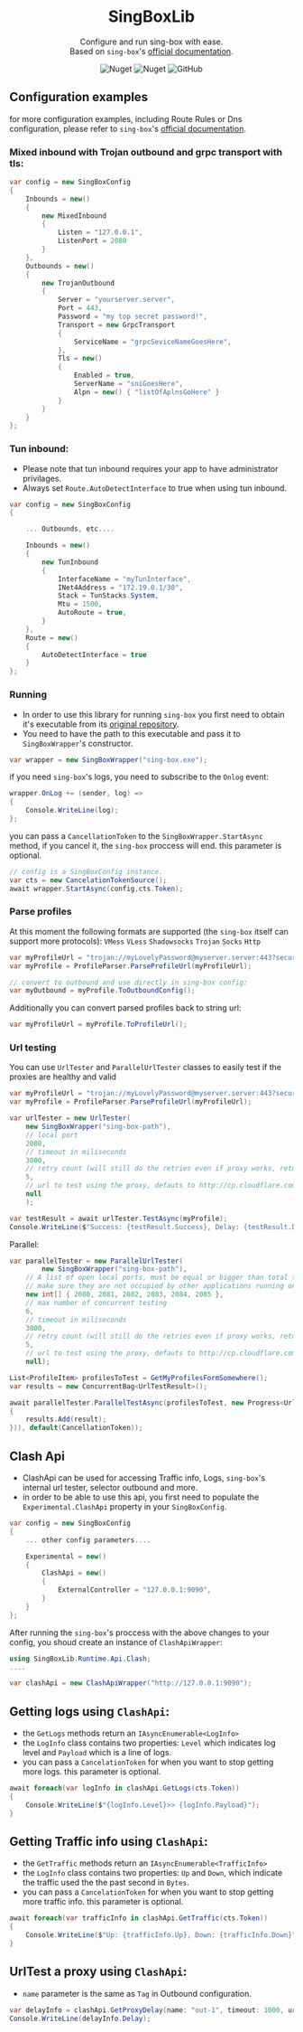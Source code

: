 ﻿
<div align="center">

# SingBoxLib
Configure and run sing-box with ease.  
Based on `sing-box`'s [official documentation](http://sing-box.sagernet.org/configuration/).

![Nuget](https://img.shields.io/nuget/v/SingBoxLib)
![Nuget](https://img.shields.io/nuget/dt/SingBoxLib)
![GitHub](https://img.shields.io/github/license/Mahdi0024/singboxlib)

</div>


## Configuration examples
for more configuration examples, including Route Rules or Dns configuration, please refer to `sing-box`'s [official documentation](http://sing-box.sagernet.org/configuration/).
### Mixed inbound with Trojan outbound and grpc transport with tls:
```cs
var config = new SingBoxConfig
{
    Inbounds = new()
    {
        new MixedInbound
        {
            Listen = "127.0.0.1",
            ListenPort = 2080
        }
    },
    Outbounds = new()
    {
        new TrojanOutbound
        {
            Server = "yourserver.server",
            Port = 443,
            Password = "my top secret password!",
            Transport = new GrpcTransport
            {
                ServiceName = "grpcSeviceNameGoesHere",
            },
            Tls = new()
            {
                Enabled = true,
                ServerName = "sniGoesHere",
                Alpn = new() { "listOfAplnsGoHere" }
            }
        }
    }
};
```
### Tun inbound:
- Please note that tun inbound requires your app to have administrator privilages.
- Always set `Route.AutoDetectInterface` to true when using tun inbound.

```cs
var config = new SingBoxConfig
{

    ... Outbounds, etc....

    Inbounds = new()
    {
        new TunInbound
        {
            InterfaceName = "myTunInterface",
            INet4Address = "172.19.0.1/30",
            Stack = TunStacks.System,
            Mtu = 1500,
            AutoRoute = true,
        }
    },
    Route = new()
    {
        AutoDetectInterface = true
    }
};
```

### Running

- In order to use this library for running `sing-box` you first need to obtain it's executable from its [original repository](https://github.com/SagerNet/sing-box/releases).  
- You need to have the path to this executable and pass it to `SingBoxWrapper`'s constructor.
```cs
var wrapper = new SingBoxWrapper("sing-box.exe");
```
if you need `sing-box`'s logs, you need to subscribe to the `Onlog` event:
```cs
wrapper.OnLog += (sender, log) =>
{
    Console.WriteLine(log);
};
```
you can pass a `CancellationToken` to the `SingBoxWrapper.StartAsync` method, if you cancel it, the `sing-box` proccess will end. this parameter is optional.
```cs
// config is a SingBoxConfig instance.
var cts = new CancelationTokenSource();
await wrapper.StartAsync(config,cts.Token);
```


### Parse profiles
At this moment the following formats are supported (the `sing-box` itself can support more protocols):
`VMess` `VLess` `Shadowsocks` `Trojan` `Socks` `Http`
```cs
var myProfileUrl = "trojan://myLovelyPassword@myserver.server:443?security=tls&sni=mySni&type=grpc&serviceName=myGrpcPath#MyTrojanServer";
var myProfile = ProfileParser.ParseProfileUrl(myProfileUrl);

// convert to outbound and use directly in sing-box config:
var myOutbound = myProfile.ToOutboundConfig();
```
Additionally you can convert parsed profiles back to string url:
```cs
var myProfileUrl = myProfile.ToProfileUrl();
```
### Url testing
You can use `UrlTester` and `ParallelUrlTester` classes to easily test if the proxies are healthy and valid
```cs
var myProfileUrl = "trojan://myLovelyPassword@myserver.server:443?security=tls&sni=mySni&type=grpc&serviceName=myGrpcPath#MyTrojanServer";
var myProfile = ProfileParser.ParseProfileUrl(myProfileUrl);

var urlTester = new UrlTester(
    new SingBoxWrapper("sing-box-path"),
    // local port
    2080,
    // timeout in miliseconds
    3000,
    // retry count (will still do the retries even if proxy works, returns fastest result)
    5,
    // url to test using the proxy, defauts to http://cp.cloudflare.com, optional
    null
    );

var testResult = await urlTester.TestAsync(myProfile);
Console.WriteLine($"Success: {testResult.Success}, Delay: {testResult.Delay}");
```
Parallel:
```cs
var parallelTester = new ParallelUrlTester(
        new SingBoxWrapper("sing-box-path"),
    // A list of open local ports, must be equal or bigger than total test thread count
    // make sure they are not occupied by other applications running on your system
    new int[] { 2080, 2081, 2082, 2083, 2084, 2085 },
    // max number of concurrent testing
    6,
    // timeout in miliseconds
    3000,
    // retry count (will still do the retries even if proxy works, returns fastest result)
    5,
    // url to test using the proxy, defauts to http://cp.cloudflare.com, optional
    null);

List<ProfileItem> profilesToTest = GetMyProfilesFormSomewhere();
var results = new ConcurrentBag<UrlTestResult>();

await parallelTester.ParallelTestAsync(profilesToTest, new Progress<UrlTestResult>((result =>
{
    results.Add(result);
})), default(CancellationToken));
```

## Clash Api
- ClashApi can be used for accessing Traffic info, Logs, `sing-box`'s internal url tester, selector outbound and more.  
- in order to be able to use this api, you first need to populate the `Experimental.ClashApi` property in your `SingBoxConfig`.
```cs
var config = new SingBoxConfig
{
    ... other config parameters....

    Experimental = new()
    {
        ClashApi = new()
        {
            ExternalController = "127.0.0.1:9090", 
        }
    }
};
```
After running the `sing-box`'s proccess with the above changes to your config, you shoud create an instance of `ClashApiWrapper`:
```cs
using SingBoxLib.Runtime.Api.Clash;
....

var clashApi = new ClashApiWrapper("http://127.0.0.1:9090");
```
## Getting logs using `ClashApi`:
- the `GetLogs` methods return an `IAsyncEnumerable<LogInfo>` 
- the `LogInfo` class contains two properties: `Level` which indicates log level and `Payload` which is a line of logs.
- you can pass a `CancelationToken` for when you want to stop getting more logs. this parameter is optional.
```cs
await foreach(var logInfo in clashApi.GetLogs(cts.Token))
{
    Console.WriteLine($"{logInfo.Level}>> {logInfo.Payload}");
}
```
## Getting Traffic info using `ClashApi`:
- the `GetTraffic` methods return an `IAsyncEnumerable<TrafficInfo>` 
- the `LogInfo` class contains two properties: `Up` and `Down`, which indicate the traffic used the the past second in `Bytes`.
- you can pass a `CancelationToken` for when you want to stop getting more traffic info. this parameter is optional.
```cs
await foreach(var trafficInfo in clashApi.GetTraffic(cts.Token))
{
    Console.WriteLine($"Up: {trafficInfo.Up}, Down: {trafficInfo.Down}");
}
```
## UrlTest a proxy using `ClashApi`:
- `name` parameter is the same as `Tag` in Outbound configuration.
```cs
var delayInfo = clashApi.GetProxyDelay(name: "out-1", timeout: 1000, url: "http://cp.cloudflare.com");
Console.WriteLine(delayInfo.Delay);
```


